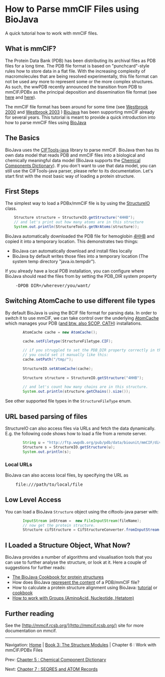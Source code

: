# How to Parse mmCIF Files using BioJava

A quick tutorial how to work with mmCIF files.

## What is mmCIF?

The Protein Data Bank (PDB) has been distributing its archival files as PDB files for a long time. The PDB file format is based on "punchcard"-style rules how to store data in a flat file. With the increasing complexity of macromolecules that are being resolved experimentally, this file format can not be used any more to represent some or the more complex structures. As such, the wwPDB recently announced the transition from PDB to mmCIF/PDBx as  the principal deposition and dissemination file format (see 
[here](http://www.wwpdb.org/news/news_2013.html#22-May-2013) and 
[here](http://wwpdb.org/workshop/wgroup.html)). 

The mmCIF file format has been around for some time (see [Westbrook 2000][] and [Westbrook 2003][] ) [BioJava](http://www.biojava.org) has been supporting mmCIF already for several years. This tutorial is meant to provide a quick introduction into how to parse mmCIF files using [BioJava](http://www.biojava.org)

## The Basics

BioJava uses the [CIFTools-java](https://github.com/rcsb/ciftools-java) library to parse mmCIF. BioJava then has its own data model that reads PDB and mmCIF files 
into a biological and chemically  meaningful data model (BioJava supports the [Chemical Components Dictionary](chemcomp.md)). 
If you don't want to use that data model, you can still use the CIFTools-java parser, please refer to its documentation. 
Let's start first with the most basic way of loading a protein structure.


## First Steps

The simplest way to load a PDBx/mmCIF file is by using the [StructureIO](http://www.biojava.org/docs/api/org/biojava/nbio/structure/StructureIO.html) class.

```java
    Structure structure = StructureIO.getStructure("4HHB");
    // and let's print out how many atoms are in this structure
    System.out.println(StructureTools.getNrAtoms(structure));
```

BioJava automatically downloaded the PDB file for hemoglobin [4HHB](http://www.rcsb.org/pdb/explore.do?structureId=4HHB) and copied it into a temporary location. This demonstrates two things:

+ BioJava can automatically download and install files locally
+ BioJava by default writes those files into a temporary location (The system temp directory "java.io.tempdir"). 

If you already have a local PDB installation, you can configure where BioJava should read the files from by setting the PDB_DIR system property

<pre>
    -DPDB_DIR=/wherever/you/want/
</pre>

## Switching AtomCache to use different file types

By default BioJava is using the BCIF file format for parsing data. In order to switch it to use mmCIF, we can take control over 
the underlying [AtomCache](http://www.biojava.org/docs/api/org/biojava/nbio/structure/align/util/AtomCache.html) which 
manages your PDB ([and btw. also SCOP, CATH](externaldb.md)) installations.

```java
        AtomCache cache = new AtomCache();

        cache.setFiletype(StructureFiletype.CIF);
            
        // if you struggled to set the PDB_DIR property correctly in the previous step, 
        // you could set it manually like this:
        cache.setPath("/tmp/");
            
        StructureIO.setAtomCache(cache);
            
        Structure structure = StructureIO.getStructure("4HHB");
                    
        // and let's count how many chains are in this structure.
        System.out.println(structure.getChains().size());
```

See other supported file types in the `StructureFileType` enum.

## URL based parsing of files

StructureIO can also access files via URLs and fetch the data dynamically. E.g. the following code shows how to load a file from a remote server. 

```java
        String u = "http://ftp.wwpdb.org/pub/pdb/data/biounit/mmCIF/divided/nw/4nwr-assembly1.cif.gz";
        Structure s = StructureIO.getStructure(u);
        System.out.println(s);
```

### Local URLs
BioJava can also access local files, by specifying the URL as 

<pre>
    file:///path/to/local/file
</pre>


## Low Level Access

You can load a BioJava `Structure` object using the ciftools-java parser with:

```java
        InputStream inStream =  new FileInputStream(fileName);
        // now get the protein structure.
        Structure cifStructure = CifStructureConverter.fromInputStream(inStream);
```

## I Loaded a Structure Object, What Now?

BioJava provides a number of algorithms and visualisation tools that you can use to further analyse the structure, or look at it. Here a couple of suggestions for further reads:

+ [The BioJava Cookbook for protein structures](http://biojava.org/wiki/BioJava:CookBook#Protein_Structure)
+ How does BioJava [represent the content](structure-data-model.md) of a PDB/mmCIF file?
+ How to calculate a protein structure alignment using BioJava: [tutorial](alignment.md) or [cookbook](http://biojava.org/wiki/BioJava:CookBook:PDB:align)
+ [How to work with Groups (AminoAcid, Nucleotide, Hetatom)](http://biojava.org/wiki/BioJava:CookBook:PDB:groups)

## Further reading

See the [http://mmcif.rcsb.org/](http://mmcif.rcsb.org/) site for more documentation on mmcif.


<!-- References -->


[Westbrook 2000]: http://www.ncbi.nlm.nih.gov/pubmed/10842738 "Westbrook JD and Bourne PE. STAR/mmCIF: an ontology for macromolecular structure. Bioinformatics 2000 Feb; 16(2) 159-68. pmid:10842738." 

[Westbrook 2003]: http://www.ncbi.nlm.nih.gov/pubmed/12647386 "Westbrook JD and Fitzgerald PM. The PDB format, mmCIF, and other data formats. Methods Biochem Anal 2003; 44 161-79. pmid:12647386."


<!--automatically generated footer-->

---

Navigation:
[Home](../README.md)
| [Book 3: The Structure Modules](README.md)
| Chapter 6 : Work with mmCIF/PDBx Files

Prev: [Chapter 5 : Chemical Component Dictionary](chemcomp.md)

Next: [Chapter 7 : SEQRES and ATOM Records](seqres.md)
